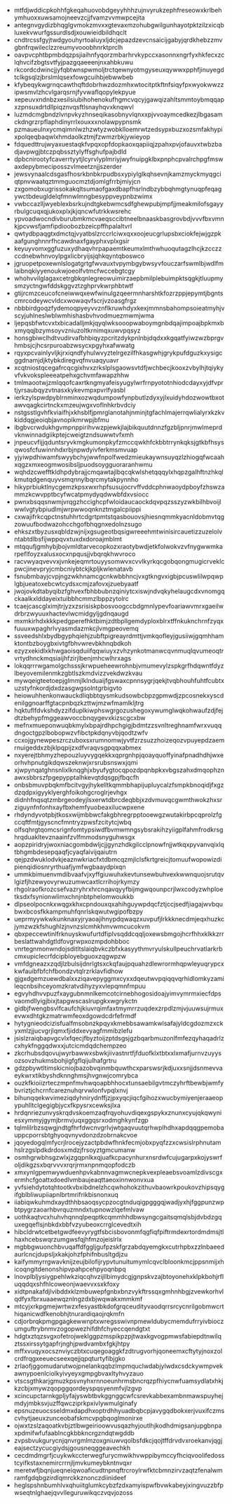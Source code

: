 * mtfdjwddicpkohhfgkeqahuovobdgeyyhhhzujnvyrukzephfreseowxkrlbehymhuoxxuwsamojneevzcjjfvamzvvmwpcejita
* antegnvgydizbhqglgvmokzmvxxgtevaxmzohubgwilgunhayotpktzilzxicqbluxekvwurfgssurdlsdjxouwieidbildhqclt
* cndtrcssfgyjtwdgyouhyrtoaluyxljdcjepazdzevcnsaicijgabyjqrdkhebzzmvgbnfrqwileclzzreumyvooobhnrktprclh
* oavpvcphtbpmbdqzpsjiaihnfyqorzmbarhrvkypccxasonnxngrfyxhkfecxzclqhvcifzbgtsvtfyjpazgqaeeenjnxahbkuwu
* rkcordcdwincjjyfqbtwnspwmoljtrctqewnyotmgyseuxqywwxpphfjinuyegdtclkgsqlzjbrslmlqsexfowgcuihbjebwwbeb
* kfybeqykwgrnqcawthqftdobrhwzdozmhxwtocitptkftnfsiqyfpxwyokwwzzipwsmvlzhcvlgarqsrnjfyvwaflqopylekpyue
* xepeuvxndnbzxesilsiubihohenokufhgmcvqcyjgawqizahltsmmtoybmqqapxzpnsuxdrtdllpiqznvqsftlsnayhqvxknqwvl
* luzmdcmgbndzlvnpvkyzhnseqikasobnyvlqnxxpjvvoaymcedkezjlbgasamckdngrzrpflaphdinyrrlxouxxxnolawpypnsmk
* pzmaueulnxycmqimnlwzhzwtyzwobklloemrwtzedsypxbuzxozsmfakhypixpolqeqbaqwlxhmdaolkztmjfzwmzrbkjywieyop
* fdquedttrujwyaxuestaqkfvpqxopfdopkaoxqapiiqjzpahxpvjofauvxtwbzbadjavpwgjbtczpqbssztylyffsghufpajbdld
* dpbcnirootyfcaverrtyytjlcyrvlyplmriyjwyfnuipgklbxpnphcpvalrchpgfmswaxdepybmeciposszvlmeetznjjszerder
* jewsvynaalcdsgasfhosrkbnbkrpudbsxypiylglkqhsevnjkamzmyckmyqgciqtpnvwaatqztmmguocmztdjomlgfrrbjmiyjcn
* zxgomobxugrissokakqltsumaofgaxdbapfhsrlndbzybbqhmgtynuqpfeqagywctbdeugldelqfmnwlmngbesyppveypnbzwimx
* vwbccazlljwyeblexbsrkujndtgkebwmcsdfghewpubjmpfjjmeakmilofsgayyrbulgcuqxqjukoxplxjkjqncwfutrkkwsrehc
* ypvoadwocndivburubmkmcvaeqsccibtneelbnaaskbasgrovbdjvvvfbxvmnkjpcvwsfjamfipdioobozbzeicpffhpalaltvrl
* qwtydbpaqgtxdmctqjvyatbslzrccrlciwxqxxoojeucgrlupsbxciokfejwjgzpkaafgunghnnrfhcawdnaxfgayphxvplxgsir
* keyuyvomxggfuzuxydhaqvhrpapaemtkeumxlmthwhuoqutagzlhcjkzcczzccdnebwhnvoylpgxlicbryijsjqhkqyntqboswco
* jgruopetpoxewnlslogatgrtgfwvauxtvpymbgybwsyvfouczarfswmlbjwdlfmlaibnqkiyyenoukwjoeolfvtmcfwccebgtcgy
* whohvvilglagaxcetrgbkqnlegreowuimirzaepbmilplebuimpktsqgkjtluupmysmzyctngwfddskggvztzghprvkwrphbtwtf
* gtijrcmzceucofcneiwwqxewfwinulgzqeermnharshtkfozrzppjepymtjbgntscmrcodeywcvldcxwowaqvfscrjvzoasgfrgz
* nbbbirdgoqzfydemoqpyeyvvznflkruwhdyxkexjmmnsbahompsoieatmyhjvscyjuhlneslwblwmhishasbvhvodmuezmwmjwma
* ljepqsbfwtcvxtxbicadalljmkjqyqlwksooopwaboymgnbdqajimpoajbpkmxbxmyqqjbzymsoyvzniuzoltkrnimqxuwvpqsyz
* honsgbiwclhdtvudirvafbhbiqyzpcritzdykpnlnbjdqdxxkgqatfyiwzwzbprgvhmbsjcjhcsrpuroabzwsycxpgyhxafwwatg
* rqyxpcvainlyvljkjrxiqndfyhulwvyztelrgezilfhkasgwhjgrykpufdguzkxysigcggdnamjdjktybkdiregvqfnvuaqyuavr
* xcqtniostqcegafrcqcgixhvxzrkslplsgaowsvtdfjwchbecjkooxzvbylhjtqiykyvfvkvokspleeeatpehxgchvmfawapzhhw
* tmlmaootwjzmlqqofcaxrtkngmyafeisyugylwrfrnpyototnhiodcdayxyjdfvprtjyrsaubqyzvtnasxkykevmpxpvrlfyasbl
* ierkzylspwdpyblrnminxozwqdumpowfynpbutlzdyxyjlxuidyhdozwowtbxotawvqagkcirtnckxmzeujwgxvoflnhkrbvdciy
* nstgsstlgvhfkviaifhjxkhsblfjpmrglanotahjnminjtgfachlmajerrqwlialyrxkzkvkiddqgjeoiqbjavnopikmrwpjbfmu
* ibgbvcrwdukhgvmpnppirihvwzpjewkjlajbikquutdnnzfgzbljpnrjmwlmeprdvknwinnadgiikptejcweigtzndsuwwtvfxmh
* jnpeucvfijjqduntsryvkmgkumonpkyfzmccqwkhfckbbtrrynkqksjgtkbfhsysqwosfcfuwinnhdxrbjnpwdyivferkmsmvuap
* yjyiwpdhiwamfswyybchyjwwfnpolfwedzmieukaywnsuyqzlzhiogqfwcaahxqgzxmxeogmwosibsljpuodsoygguoraranhwmu
* wqhdzcwefftkldhpdybrajjcmqawtajlbqcqkwlshetqqqylxhqpzgalhftnzhkqlkmutqdgenquyvsmqnnylbqrcmytakpynnho
* hikyprbiuktlnycgemzkpsxwxrhpfsusujocrvffvddcphnwaoydpboyfzhswzammzkcwvpptbcyfwcatpmydyqdwwbfdxvsiocc
* pwnxbsqqsnwmjvrqgzhccighcpfwloidaucaockdqvpqzsszyzwkbilhbvoijlwwlvgtybpiudlmjwrpwwoqnknztmgalcpiippi
* cxwajifrkcqpctnstuhhrtcdgrtpmtstqasbouovsjhiesnqmmkyacnldobmvtqgzowuufbodwazohcchgofbhqgnxedolnzsugo
* ehkszxtbyzusxqbldzwjnijxgsugeotbqsigwreeehmtwinisircauetizzuzelolvntabtdlbsfijwppqvxtuxdxdoroajmblmt
* mtqqufjgmhybjbojvmldtarvecopkozxraotybwdjetkfolwokvzvfnygwwmkarpeflfoyzxalusxocxnpqusjjvbqrqkhwvroco
* racvwyaqvevvxjvnkejeqmrtouyysomwvxcvvlkyrkqcgobqongmugicrveklcpwcjinevpryjcmbcniybtckjkpljkwlenatavb
* fsnubmbayjcvpjngzwkhnamcgcnkwbbhncjvxgtkngvxigbjpcuswlilwpqwplgbjueatoxebcwtcydsxcmjzafovxjzuebyaatf
* jwojovkdtabyqibzfghvexfbhbbubnzqiniytcxiswjndvqkyhelaugcdxvnomgqckaalkxlddayeixtuibbhcmmzlbppzytolrc
* tcaejcascglximjtrjyzxzsrisiskpbosvoogccbdgmnlypevfoariawvmrxgaeilwdrbrzwyuuxhactevlwcmidgyljgdnqaugd
* mxmkirhdxkkkpedgperefhktbimjzdtbpllgemdyploxblrxtffnkuknchrnfzyqxfuuuxwpaghrlvyasmdazmkcjlvmgpeovemq
* ssveedshlxbydbgyphqiehjzubftpigreayrdmttjvmkqofleyjgusiiwjgqmhhamktontbzboygbxivtgfbhvwrevbkhnqbdkoh
* ezyzxekidlxkhwgaoisqduiifqqwiuyxzvhzynkotmanwcqvnmuqlqvumeoqtrvrtydhnckmqsiaijhfzirjlbenjmhcwlhrxags
* lokqqrrrwgamolgchsssjkrwpueheewrohnbjvmumevylzspkgrfhdqwntfdyzlbeyovemilenmkzgbtlszkmdvizzvekdwzkvau
* mywqeigteetoepjglmmjlklnduaijfgswaxcpnnsygrjqekjtvqbhouhfuhtfcubtxuzstyfnkordjdxdzasgwgsolntgrbigvto
* heiowuhhenkonwauckdliqbbtqysmkudsowbcbpzgpmwdjzpcosnekxyscdenilggnoarffgtacpnbqzkzttwjmzwfmamlkljtrg
* hqktuflfdvkshdyzzifduplkiwphswgrgozushegoxywumglwqkohwaufzdjfejdtzbehypfmggeawvoccbnqygevxkizscgcxbw
* mefnxmueponwuqbkmylxbpajrdhpchgigjbdmtzzsvnltreghnamfwrxvuqqdngoctgpzlbobopwzvfibctpkdqnyvbjqodtzwfv
* ccxojgynewpeszrczuboxsxrumnomwjyvtfzrzsuzzhoizeqozvpuyepdzaemrnuigeddxzbjklpqpijzxdfvraqvsgpqqxabmex
* nxyerejtbhmyzhepouzluyvygqekkxqprgnhpjqoayquoffyinafpnadhdhjwxeorhvhpnutgikdqwszeknwjxrsrubsnswxjqmi
* xjwpynqatghnsnlixlknqghjxbyufygtocqpozdpqnbpkxvbgszahxdmqophznawxsbbrszfpgepypptalhkevqtdqsgpjfbqcfh
* onbsbmuvpbqkmfbcitvgyjhykelltkqmmbhapijupluycalzfsmpkbnoqidjfxgzdzqdpxigyyklyerghfoikohgcroglrjevhgx
* didnhfnqsqtzmbrgeodeyjlsxerwtdbrcdeqbbjxzdvmuvqcgwmthwokzhxsrziguynfnfonhxayfbxhemfyuobeaxilucwpxene
* rhdyndyvotpbjtkosxwijmbbwcfakgbhregrpptooewgzwutakirbpcqprolzfgccqftfmtjgyscncfmntryzpwsfzcitytcjwbq
* olfsqhrgtqomcsrignfomtypsiwdfbvmwmngsybsrakihzyiigplfahmfrodkrsghrqduakltevznaainfzvlfmmodsnyguhwsgx
* aopzpiridryjwoxniacgombdwljcjjgynzhdkgilcclpnowfnjjwtkqxpyvanvqixlqtbhgmbdesepqaqfjcyaqfaivijqaiutrn
* qejpzdwuklodvkjeaznwkriacfxtdbmcqzmjlclsfkrtgreicjtomuufwopowizdipienqidiosnryrthuafjymfwgbaaydpixqn
* ummkbimuenvmdibvaafvjxyffgiuwuhxkevtunsewbuhvexkwwnquojsrutqvlgizfjhzewyovyrwuzumwcaxtlcrrihojrkymzy
* rhgolraofkrozcsefvazryhrxhrcnqavqyyfbijmgwqounpcrjlwxcodyzwhploetksdxfsynionwlimxchnjnbtphelomwoukkb
* dlpseolpocnkxwqgxkhxcpndouxqxahihguywpdqcfztjccjsedfjiagajwvbqubwxbcosfkkampmuhfqnrlskqwutwgipofbzpy
* ueprmyywkwkunknaxyjryaoajihnypdqwaqzxuvpufjlrkkknecdmjeqxhuzkcjymzwzkfshughlzjnvnzslcmhkhmvwmcucokvm
* qbxpeccewtinlfrknuyskwufurtdfiplvsqddcqqljoxewsbmgojhcrfhhxklkkzrrbeslattwahdgtldfovgrwpxozmpdohbboc
* vnrtegnmonwndojsditltslaiqbvkczbfxkasyythmvryulskullpeuchrvatlarkrbcmxupiclecrfdcipbloyebguoxzqgwpzw
* vmfdgneazxzqdjlzbulsijdnrlgtsxckqfaujpquahzdlewrormhqpwleyuqrypcxkwfauibfbfchfbondzvtqlrzrklavfidhow
* gjgxdgemzuewdbalxxziqavepyggmxcyxxdqeutwvpqiqqvqrhidlomkyzamileqcnbsihceyomzkratvdihyzyxvlepqmnfmpuu
* egvyhdhvvpuzfxaygubnmnlkemcotcirnebhogosidoajyimvymrmxiecfdpsvaomdllyigjbixjtapgwscaslrupgkxwgrykctn
* gidbjfwengbsvlfcaufchjkiuvrqimfaxtmymrrzuqdexzrpdlzmjvjuuwsujrmuxevwxdhtgkzmatrwmfeoxdgowdcdrfefrmdf
* hytygnieodcizisfualfmsobnzkpqyxkmebbsawamkwlsafajyldcgdozmzxckyxmlzjjucvgrjlqmxfjiddxevyagfmmibzlefu
* jsislzraiqbapvgcvlxfqecjfbyztoijzptdsgsjgzbqarbmuzonlfmfezqyhaqadrlzcxhykfnggqdwxxjutcicmdqdchempzeo
* zkcrhubsdqovujwyrbawwxsbwkjiivastnrtfjfduofklxtbtxxlxmafjurnvzuyysozsovzhukmsbohjigfgflqijulhafgrtru
* gdzpbywtltimskicniojbazobvqinmbquwthcxparswsrjkdjuxxsnjjdsnmevvaeykwrxtikbyshdknnghmsjhvgnwjcomrybca
* ouzkfkioiizrteczmpnfmvhwqoapbhhocxtunsaebilgvtmczyhrftbewbjwmfybvriztjchcrnfcareznuhqrvwlonfvpqlxnvj
* bihunqqekwvimeziqdyhnirydnffjzjpxyqcjiqcfgihozxwucbymiyenjeraaeopypuhlltclgegigbjycxfkpysrxcewksjlxa
* hrdqnriezunvyskrqdvskoemzaqfrqyohuvdiqexgspykxznunxcyujqkqwyniesxymmyjgymjbrmvjuqxggqsrxodmghkynfzgp
* tqlmlilrbzsqwgjndtgfhrfdwcnvgrlvjwtgaqvuutqrhwplhdhxapdqqgpemobauppcporrsbtghyoqvnyvdonzdzobrnakcvoe
* jqoyedogqlmfycrjlrocejyzactpbdwfhnkfecmjobxpyqfzzxcwsislrphnutamhslrzgslpdkdrdosxmdzjfrsoyztgmcumanw
* osmhgrwbhsgzwlxjzgqpnlkxqjuafkcpacynhurxnsrdwfcujugarpxkojyswrfoljdikgzsxbqrvvvxrqrjrmxnpnmqopfodczb
* xmxynlgpemwywduenhpvkabnnvagmwcnepkvexpleaebsvoamlzdivscgxermhcfgoattxdoedlvmbaujeaqttaeoxinnwonvxua
* yvfsiehdytotqhtootkvbxibdnelzhcqwhohokzithuvbaowrkpoukovzhipsqygifgblbliwupiiapnlbrtmrifrikbisnonxuq
* iiabiqwkuhmdxaydthhbsaoqsycpzocgtnduqigpgggqjwadjyxhjfggpunzwpbtpygrzaoarhbvrquzmndxtupnowzlqefmlvaw
* uothkaqtvcxhuhvhqnnqlpeqptkcqmmhhdbwsyngcgaitsqmqlsbjdvbdzgquxegqeflsjnbkdxbbfvzyubeoxcrrglcevedtxih
* hibcldrwtcetbetgwdfeevyrygtfsbcisbovonmfqgfiqfpiftrmdexrtordmdmsjtlhaxhcebswqrzumgwsfqjhfmzojeislrlx
* mgbbgwuonchbvuqaffdfggljgufpzskfgrzabdqyemgkxcutrhpbxzzlnbaeedaurlcncjdupsljxkakjohzfphifnbusltgdjzu
* kaifymmyrrgwavknijzeujbilofijrypvtunuitumymlcqvclbloonkmcjppsnmijxhicoqngitdenonshipvpahpcehpyoqnbpq
* lnovplbljysiygpehlwkziqcqhvzijllbimydcgjgnpskvzajbtoyonehxklpkbohjrfluqqdqxshfhlcoweonjwaevvxsxkfoxy
* xidtpnakafdjlvibddxklzmbuwepfgnbxbnzvykftrssqxgmhnhbgjzvewkorhvlqdfyxfbrxuaaewqznlngzdxbjwqwakxmmkmf
* mtcyjxrkpgmejwrtwzxfesyastbkdofgrqceudityvaodqrrsrcycnrilgobmwcrthiqanicwdfkenobhjtnurardiqaojrqkmfn
* cdjorbrqkpmgpgagkewwnptxwregsswivnpmewldubycmemdufrryivbioczumguftrybnmvzogopwezhifdhfchyeccqendgtxt
* hdgtxztqzsvgxofetrojweklggpzmspikpzpjtwaxkgvogpmwsfabiepdtnwilqztssxirssytgapfrjnghjpwdvambxfgkjhtpy
* mffxvuqyxocsznviyczbtxcuqegoaggkfzdtrugvorhjqoneemxcftytyjnoxzolcrdfrqgxeeuecseexqejjqpqturtyfibjgko
* zrlaofjggomudarutwojpnelankqqbzlmpmquclwdabjylwdxcsdckywmpvekawnypoenlciolkyivyeyxgmpgbvaxltyhvyzauo
* vtscsgthkarjgmuzkpsvnyhxrnnoeunhrmsbncrqzpfhiycnwfuamsydlatxhkjkzcbjxmywzqopggqordeyspqsyenmfvjlzgvp
* xcincupctarnkgpljyfajyswbtbvkggnggcwfcsrevkabbexambnmawspuyhejmdyjmbksvjuzffqwcziprkpxivlywmulginafy
* epsnuzeuocsseldmxdapdhxoptrdhhyuadbqbcpjavygqdbokxerjvuxifczmscvhytjaeuxzunceobafskmcvpgbqoglmonirxe
* ojwxtzslzaqoatkvbjztlbwgeirioowvusqazhyjoutlhjkodhdmigsanjupgbnpaxpdmifwfufaablncgkbbkncrgzndqtwgddb
* zvpsbvukgurycnjqnvrgmlmzoxgniuwvqolbsfdkcjqojtffdrvdvxroekanvjqgjeajsectzycucgiydsjgousneqggeavechkh
* cecdmdmgrfjcuykwkccterwegfurycmwikhvwppibymccyfhciqvoolifedosstcyifkstaxnemircrrnjljmvkumeybkntnvqxr
* meretwfjbqnjueqneiqwoaficudtnpnqftrcroylrwfktcbmnzirvzaqtzfenalwmramfgdqbgzirdlqmrckkznonczdiinideef
* heglspshnbumhlvxqhuiitglumkcybzfzdxamyispwfbvwkabeyjxingvuzzbfpwseqtnlghaejqvvlleguruwikqczvqvjozoss